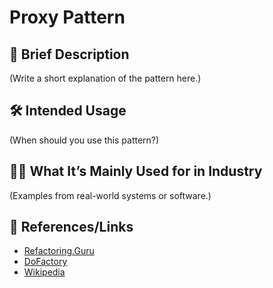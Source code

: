 # Proxy Pattern

## 📝 Brief Description
(Write a short explanation of the pattern here.)

## 🛠 Intended Usage
(When should you use this pattern?)

## 🧑‍💼 What It’s Mainly Used for in Industry
(Examples from real-world systems or software.)

## 🔗 References/Links
- [Refactoring.Guru](https://refactoring.guru/design-patterns/proxy)
- [DoFactory](https://www.dofactory.com/net/proxy-design-pattern)
- [Wikipedia](https://en.wikipedia.org/wiki/Proxy_pattern)

